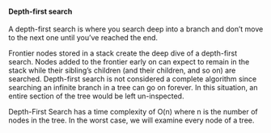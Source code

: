 #### Depth-first search 
A depth-first search is where you search deep into a branch and don’t move to the next one until you’ve reached the end.

Frontier nodes stored in a stack create the deep dive of a depth-first search. Nodes added to the frontier early on can expect to remain in the stack while their sibling’s children (and their children, and so on) are searched. Depth-first search is not considered a complete algorithm since searching an infinite branch in a tree can go on forever. In this situation, an entire section of the tree would be left un-inspected.

Depth-First Search has a time complexity of O(n) where n is the number of nodes in the tree. In the worst case, we will examine every node of a tree.